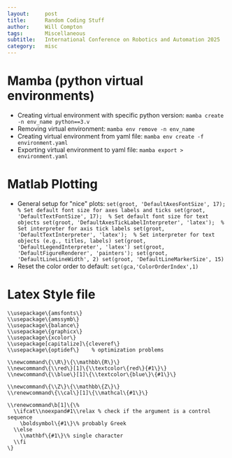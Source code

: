 ```yaml
---
layout:     post
title:      Random Coding Stuff
author:     Will Compton
tags: 		Miscellaneous
subtitle:  	International Conference on Robotics and Automation 2025
category:   misc
---
```

<!-- Start Writing Below in Markdown -->

# Mamba (python virtual environments)

- Creating virtual environment with specific python version: `mamba create -n env_name python==3.v`
- Removing virtual environment: `mamba env remove -n env_name`
- Creating virtual environment from yaml file: `mamba env create -f environment.yaml`
- Exporting virtual environment to yaml file: `mamba export > environment.yaml`

# Matlab Plotting

- General setup for "nice" plots: ```set(groot, 'DefaultAxesFontSize', 17);  % Set default font size for axes labels and ticks
set(groot, 'DefaultTextFontSize', 17);  % Set default font size for text objects
set(groot, 'DefaultAxesTickLabelInterpreter', 'latex');  % Set interpreter for axis tick labels
set(groot, 'DefaultTextInterpreter', 'latex');  % Set interpreter for text objects (e.g., titles, labels)
set(groot, 'DefaultLegendInterpreter', 'latex')
set(groot, 'DefaultFigureRenderer', 'painters');
set(groot, 'DefaultLineLineWidth', 2)
set(groot, 'DefaultLineMarkerSize', 15)```
- Reset the color order to default: `set(gca,'ColorOrderIndex',1)`

# Latex Style file
```\\usepackage\{amsmath\}
\\usepackage\{amsfonts\}
\\usepackage\{amssymb\}
\\usepackage\{balance\}
\\usepackage\{graphicx\}
\\usepackage\{xcolor\}
\\usepackage[capitalize]\{cleveref\}
\\usepackage\{optidef\}    % optimization problems

\\newcommand\{\\R\}\{\\mathbb\{R\}\}
\\newcommand\{\\red\}[1]\{\\textcolor\{red\}{#1\}\}
\\newcommand\{\\blue\}[1]\{\\textcolor\{blue\}\{#1\}\}

\\newcommand\{\\Z\}\{\\mathbb\{Z\}\}
\\renewcommand\{\\cal\}[1]\{\\mathcal\{#1\}\}

\\renewcommand\b[1]\{\%
  \\ifcat\\noexpand#1\\relax % check if the argument is a control sequence
    \boldsymbol\{#1\}\% probably Greek
  \\else
    \\mathbf\{#1\}\% single character
  \\fi
\}
```

